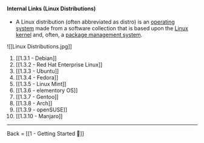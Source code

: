 #### Internal Links (Linux Distributions)

- A Linux distribution (often abbreviated as distro) is an [operating system](https://en.wikipedia.org/wiki/Operating_system) made from a software collection that is based upon the [Linux kernel](https://en.wikipedia.org/wiki/Linux_kernel) and, often, a [package management system](https://en.wikipedia.org/wiki/Package_management_system).


![[Linux Distributions.jpg]]


1. [[1.3.1 - Debian]]
2. [[1.3.2 - Red Hat Enterprise Linux]]
3. [[1.3.3 - Ubuntu]]
4. [[1.3.4 - Fedora]]
5. [[1.3.5 - Linux Mint]]
6. [[1.3.6 - elementory OS]]
7. [[1.3.7 - Gentoo]]
8. [[1.3.8 - Arch]]
9. [[1.3.9 - openSUSE]]
10. [[1.3.10 - Manjaro]]

---
Back = [[1 - Getting Started 🔗]]
